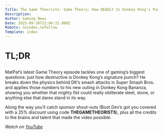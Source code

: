 ```yaml
---
Title: The Game Theorists: Game Theory: How DEADLY Is Donkey Kong's Punch?
Description: 
Author: Gaming News
Date: 2025-09-30T22:04:21.000Z
Robots: noindex,nofollow
Template: index
---
```

<h1>
  
  
  TL;DR
</h1>

<p>MatPat’s latest Game Theory episode tackles one of gaming’s biggest questions: just how destructive is Donkey Kong’s signature punch? He breaks down the physics behind DK’s smash attacks in Super Smash Bros. and applies those numbers to his new outing in Donkey Kong Bananza, showing you whether that mighty fist could really obliterate steel, stone, or anything else that dares stand in its way.</p>

<p>Along the way you’ll catch sponsor shout-outs (Boot.Dev’s got you covered with a 25% discount using code <strong>THEGAMETHEORISTS</strong>), plus all the credits to the brains and talent that made the video possible.</p>

<p><em>Watch on <a href="https://www.youtube.com/watch?v=4tQzZ1SyWtI" rel="noopener noreferrer">YouTube</a></em></p>

